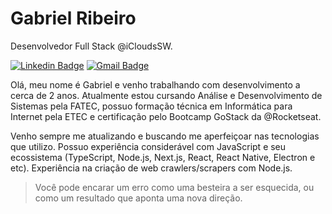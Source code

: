 # Gabriel Ribeiro
Desenvolvedor Full Stack @iCloudsSW.

[![Linkedin Badge](https://img.shields.io/badge/-Gabriel%20Ribeiro-2777b5?style=flat-square&logo=Linkedin&logoColor=white&link=https://www.linkedin.com/in/ribeirogabx/)](https://www.linkedin.com/in/ribeirogabx/) 
[![Gmail Badge](https://img.shields.io/badge/-ribeirogabx@gmail.com-ac3d32?style=flat-square&logo=Gmail&logoColor=white&link=mailto:diego.schell.f@gmail.com)](mailto:ribeirogabx@gmail.com)


Olá, meu nome é Gabriel e venho trabalhando com desenvolvimento a cerca de 2 anos. Atualmente estou cursando Análise e Desenvolvimento de Sistemas pela FATEC, possuo formação técnica em Informática para Internet pela ETEC e certificação pelo Bootcamp GoStack da @Rocketseat. 

Venho sempre me atualizando e buscando me aperfeiçoar nas tecnologias que utilizo. Possuo experiência considerável com JavaScript e seu ecossistema (TypeScript, Node.js, Next.js, React, React Native, Electron e etc). Experiência na criação de web crawlers/scrapers com Node.js.
   
   
> Você pode encarar um erro como uma besteira a ser esquecida, ou como um resultado que aponta uma nova direção.
